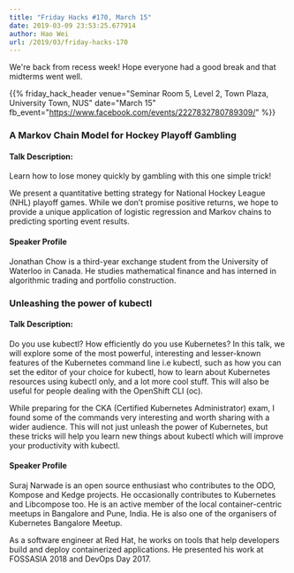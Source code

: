 ```yaml
---
title: "Friday Hacks #170, March 15"
date: 2019-03-09 23:53:25.677914
author: Hao Wei
url: /2019/03/friday-hacks-170
---
```


We're back from recess week! Hope everyone had a good break and that midterms went well.

{{% friday_hack_header
    venue="Seminar Room 5, Level 2, Town Plaza, University Town, NUS"
    date="March 15"
    fb_event="https://www.facebook.com/events/2227832780789309/" %}}


### A Markov Chain Model for Hockey Playoff Gambling

#### Talk Description:

Learn how to lose money quickly by gambling with this one simple trick!

We present a quantitative betting strategy for National Hockey League (NHL) playoff games. While we don’t promise positive returns, we hope to provide a unique application of logistic regression and Markov chains to predicting sporting event results.

#### Speaker Profile

Jonathan Chow is a third-year exchange student from the University of Waterloo in Canada. He studies mathematical finance and has interned in algorithmic trading and portfolio construction.



### Unleashing the power of kubectl

#### Talk Description:

Do you use kubectl? How efficiently do you use Kubernetes? In this talk,
we will explore some of the most powerful, interesting and lesser-known
features of the Kubernetes command line i.e kubectl, such as how you can
set the editor of your choice for kubectl, how to learn about Kubernetes
resources using kubectl only, and a lot more cool stuff. This will also
be useful for people dealing with the OpenShift CLI (oc).

While preparing for the CKA (Certified Kubernetes Administrator) exam,
I found some of the commands very interesting and worth sharing
with a wider audience. This will not just unleash the power of Kubernetes,
but these tricks will help you learn new things about kubectl which will
improve your productivity with kubectl.

#### Speaker Profile

Suraj Narwade is an open source enthusiast who contributes to the ODO,
Kompose and Kedge projects. He occasionally contributes to
Kubernetes and Libcompose too. He is an active member of the local
container-centric meetups in Bangalore and Pune, India. He is also one
of the organisers of Kubernetes Bangalore Meetup.

As a software engineer at Red Hat, he works on tools that help
developers build and deploy containerized applications. He presented
his work at FOSSASIA 2018 and DevOps Day 2017.

